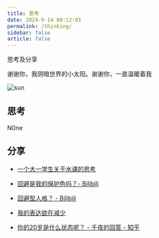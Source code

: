 ```yaml
---
title: 思考
date: 2024-9-14 00:12:01
permalink: /thinking/
sidebar: false
article: false
---
```


思考及分享

谢谢你，我阴暗世界的小太阳。谢谢你，一直温暖着我

![sun](https://the0n3.top/medias/zz-meme/sun.jpg)

## 思考

N0ne


## 分享

- [一个大一学生关于水课的思考](https://www.bilibili.com/video/BV1W7SoYaEeH/)

- [回避是我的保护色吗？- Bilibili](https://www.bilibili.com/video/BV13U421o7ye/)

- [回避型人格？ - Bilibili](https://www.bilibili.com/video/BV1wQ4y1R7Jr/)

- [我的表达欲在减少](https://zu1k.com/posts/thinking/low-desire-of-expression/)

- [你的20岁是什么状态呢？ - 千夜的回答 - 知乎](https://www.zhihu.com/question/382029543/answer/2905680892)